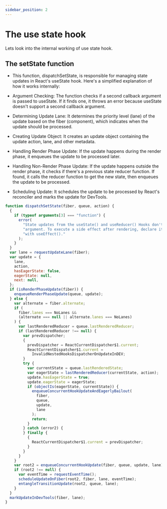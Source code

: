 ```yaml
---
sidebar_position: 2
---
```


# The use state hook

Lets look into the internal working of use state hook.


## The setState function
- This function, dispatchSetState, is responsible for managing state updates in React's useState hook. Here's a simplified explanation of how it works internally:

- Argument Checking: The function checks if a second callback argument is passed to useState. If it finds one, it throws an error because useState doesn't support a second callback argument.

- Determining Update Lane: It determines the priority level (lane) of the update based on the fiber (component), which indicates when the update should be processed.

- Creating Update Object: It creates an update object containing the update action, lane, and other metadata.

- Handling Render Phase Update: If the update happens during the render phase, it enqueues the update to be processed later.

- Handling Non-Render Phase Update: If the update happens outside the render phase, it checks if there's a previous state reducer function. If found, it calls the reducer function to get the new state, then enqueues the update to be processed.

- Scheduling Update: It schedules the update to be processed by React's reconciler and marks the update for DevTools.
```jsx
function dispatchSetState(fiber, queue, action) {
  {
    if (typeof arguments[3] === "function") {
      error(
        "State updates from the useState() and useReducer() Hooks don't support the second callback" 
        "argument. To execute a side effect after rendering, declare it in the component body"
        "with useEffect()."
      );
    }
  }
  var lane = requestUpdateLane(fiber);
  var update = {
    lane,
    action,
    hasEagerState: false,
    eagerState: null,
    next: null,
  };
  if (isRenderPhaseUpdate(fiber)) {
    enqueueRenderPhaseUpdate(queue, update);
  } else {
    var alternate = fiber.alternate;
    if (
      fiber.lanes === NoLanes &&
      (alternate === null || alternate.lanes === NoLanes)
    ) {
      var lastRenderedReducer = queue.lastRenderedReducer;
      if (lastRenderedReducer !== null) {
        var prevDispatcher;
        {
          prevDispatcher = ReactCurrentDispatcher$1.current;
          ReactCurrentDispatcher$1.current =
            InvalidNestedHooksDispatcherOnUpdateInDEV;
        }
        try {
          var currentState = queue.lastRenderedState;
          var eagerState = lastRenderedReducer(currentState, action);
          update.hasEagerState = true;
          update.eagerState = eagerState;
          if (objectIs(eagerState, currentState)) {
            enqueueConcurrentHookUpdateAndEagerlyBailout(
              fiber,
              queue,
              update,
              lane
            );
            return;
          }
        } catch (error2) {
        } finally {
          {
            ReactCurrentDispatcher$1.current = prevDispatcher;
          }
        }
      }
    }
    var root2 = enqueueConcurrentHookUpdate(fiber, queue, update, lane);
    if (root2 !== null) {
      var eventTime = requestEventTime();
      scheduleUpdateOnFiber(root2, fiber, lane, eventTime);
      entangleTransitionUpdate(root2, queue, lane);
    }
  }
  markUpdateInDevTools(fiber, lane);
}
```
